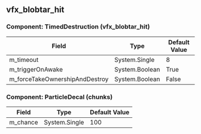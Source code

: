 ## vfx_blobtar_hit

### Component: TimedDestruction (vfx_blobtar_hit)

|Field|Type|Default Value|
|---|---|---|
|m_timeout|System.Single|8|
|m_triggerOnAwake|System.Boolean|True|
|m_forceTakeOwnershipAndDestroy|System.Boolean|False|

### Component: ParticleDecal (chunks)

|Field|Type|Default Value|
|---|---|---|
|m_chance|System.Single|100|

